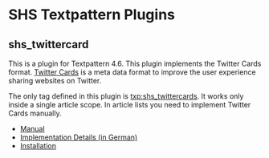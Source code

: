 # SHS Textpattern Plugins

## shs_twittercard

This is a plugin for Textpattern 4.6. This plugin implements the Twitter Cards format. [Twitter Cards](https://dev.twitter.com/docs/cards) is a meta data format to improve the user experience sharing websites on Twitter.

The only tag defined in this plugin is <txp:shs_twittercards>. It works only inside a single article scope. In article lists you need to implement Twitter Cards manually.

* [Manual](http://lab.human-injection.de/twittercards/)
* [Implementation Details (in German)](http://human-injection.de/articles/twittercards)
* [Installation](http://lab.human-injection.de/twittercards/shs_twittercards.php.txt)
